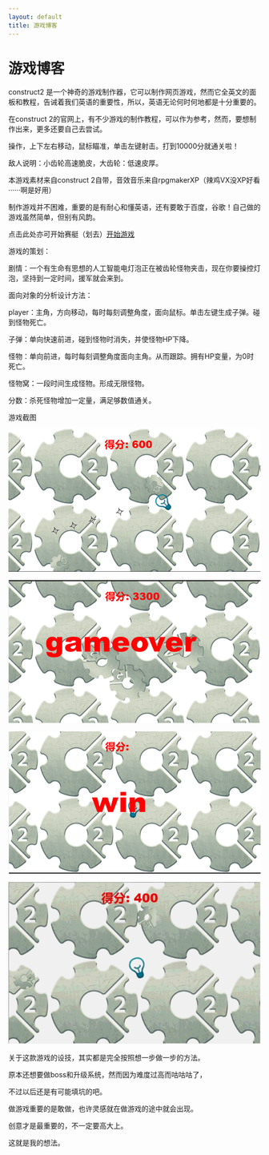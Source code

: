 ```yaml
---
layout: default
title: 游戏博客
---
```


# 游戏博客

construct2 是一个神奇的游戏制作器，它可以制作网页游戏，然而它全英文的面板和教程，告诫着我们英语的重要性，所以，英语无论何时何地都是十分重要的。

在construct 2的官网上，有不少游戏的制作教程，可以作为参考，然而，要想制作出来，更多还要自己去尝试。

操作，上下左右移动，鼠标瞄准，单击左键射击。打到10000分就通关啦！

敌人说明：小齿轮高速脆皮，大齿轮：低速皮厚。

本游戏素材来自construct 2自带，音效音乐来自rpgmakerXP（辣鸡VX没XP好看······啊是好用）

制作游戏并不困难，重要的是有耐心和懂英语，还有要敢于百度，谷歌！自己做的游戏虽然简单，但别有风韵。

点击此处亦可开始赛艇（划去）[开始游戏](new\index)

游戏的策划：

剧情：一个有生命有思想的人工智能电灯泡正在被齿轮怪物夹击，现在你要操控灯泡，坚持到一定时间，援军就会来到。

面向对象的分析设计方法：

player：主角，方向移动，每时每刻调整角度，面向鼠标。单击左键生成子弹。碰到怪物死亡。

子弹：单向快速前进，碰到怪物时消失，并使怪物HP下降。

怪物：单向前进，每时每刻调整角度面向主角。从而跟踪。拥有HP变量，为0时死亡。

怪物窝：一段时间生成怪物。形成无限怪物。

分数：杀死怪物增加一定量，满足够数值通关。

游戏截图

![](https://github.com/mountaintouhouman/homework/blob/gh-pages/h21.png?raw=true)

![](https://github.com/mountaintouhouman/homework/blob/gh-pages/h22.png?raw=true)

![](https://github.com/mountaintouhouman/homework/blob/gh-pages/h23.png?raw=true)

![](https://github.com/mountaintouhouman/homework/blob/gh-pages/hw24.gif?raw=true)

关于这款游戏的设技，其实都是完全按照想一步做一步的方法。

原本还想要做boss和升级系统，然而因为难度过高而咕咕咕了，

不过以后还是有可能填坑的吧。

做游戏重要的是敢做，也许灵感就在做游戏的途中就会出现。

创意才是最重要的，不一定要高大上。

这就是我的想法。